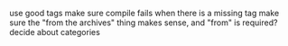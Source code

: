 use good tags
make sure compile fails when there is a missing tag
make sure the "from the archives" thing makes sense, and "from" is required?
decide about categories
